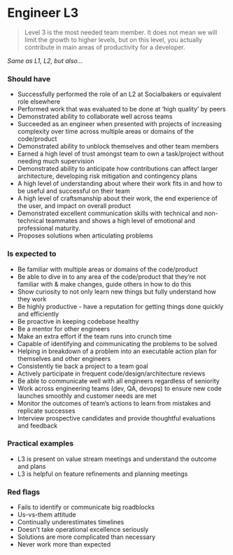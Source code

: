 # Engineer L3
> Level 3 is the most needed team member. It does not mean we will limit the growth to higher levels, but on this level, you actually contribute in main areas of productivity for a developer. 

*Same as L1, L2, but also...*

### Should have

* Successfully performed the role of an L2 at Socialbakers or equivalent role elsewhere
* Performed work that was evaluated to be done at ‘high quality’ by peers
* Demonstrated ability to collaborate well across teams
* Succeeded as an engineer when presented with projects of increasing complexity over time across multiple areas or domains of the code/product
* Demonstrated ability to unblock themselves and other team members
* Earned a high level of trust amongst team to own a task/project without needing much supervision
* Demonstrated ability to anticipate how contributions can affect larger architecture, developing risk mitigation and contingency plans
* A high level of understanding about where their work fits in and how to be useful and successful on their team
* A high level of craftsmanship about their work, the end experience of the user, and impact on overall product
* Demonstrated excellent communication skills with technical and non-technical teammates and shows a high level of emotional and professional maturity.
* Proposes solutions when articulating problems

### Is expected to

* Be familiar with multiple areas or domains of the code/product
* Be able to dive in to any area of the code/product that they’re not familiar with & make changes, guide others in how to do this
* Show curiosity to not only learn new things but fully understand how they work
* Be highly productive - have a reputation for getting things done quickly and efficiently
* Be proactive in keeping codebase healthy
* Be a mentor for other engineers
* Make an extra effort if the team runs into crunch time
* Capable of identifying and communicating the problems to be solved
* Helping in breakdown of a problem into an executable action plan for themselves and other engineers 
* Consistently tie back a project to a team goal
* Actively participate in frequent code/design/architecture reviews
* Be able to communicate well with all engineers regardless of seniority
* Work across engineering teams (dev, QA, devops) to ensure new code launches smoothly and customer needs are met
* Monitor the outcomes of team’s actions to learn from mistakes and replicate successes
* Interview prospective candidates and provide thoughtful evaluations and feedback


### Practical examples
* L3 is present on value stream meetings and understand the outcome and plans
* L3 is helpful on feature refinements and planning meetings

### Red flags
* Fails to identify or communicate big roadblocks
* Us-vs-them attitude 
* Continually underestimates timelines
* Doesn’t take operational excellence seriously
* Solutions are more complicated than necessary
* Never work more than expected
